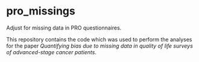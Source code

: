 # pro_missings
Adjust for missing data in PRO questionnaires.

This repository contains the code which was used to perform the analyses for the paper *Quantifying bias due to missing data in quality of life surveys of advanced-stage cancer patients*.